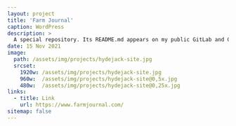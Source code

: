 ```yaml
---
layout: project
title: 'Farm Journal'
caption: WordPress
description: >
  A special repository. Its README.md appears on my public GitLab and GitHub profiles. 
date: 15 Nov 2021
image: 
  path: /assets/img/projects/hydejack-site.jpg
  srcset: 
    1920w: /assets/img/projects/hydejack-site.jpg
    960w:  /assets/img/projects/hydejack-site@0,5x.jpg
    480w:  /assets/img/projects/hydejack-site@0,25x.jpg
links:
  - title: Link
    url: https://www.farmjournal.com/
sitemap: false
---
```


